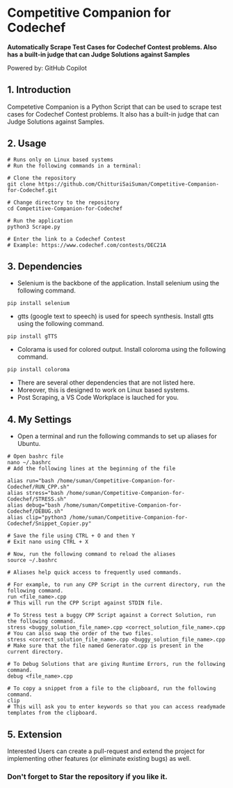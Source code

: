 # Competitive Companion for Codechef

**Automatically Scrape Test Cases for Codechef Contest problems. Also has a built-in judge that can Judge Solutions against Samples**

Powered by: GitHub Copilot

## 1. Introduction

Competetive Companion is a Python Script that can be used to scrape test cases for Codechef Contest problems. It also has a built-in judge that can Judge Solutions against Samples.

## 2. Usage

```
# Runs only on Linux based systems
# Run the following commands in a terminal:

# Clone the repository
git clone https://github.com/ChitturiSaiSuman/Competitive-Companion-for-Codechef.git

# Change directory to the repository
cd Competitive-Companion-for-Codechef

# Run the application
python3 Scrape.py

# Enter the link to a Codechef Contest
# Example: https://www.codechef.com/contests/DEC21A
```

## 3. Dependencies

* Selenium is the backbone of the application. Install selenium using the following command.
```
pip install selenium
```
* gtts (google text to speech) is used for speech synthesis. Install gtts using the following command.
```
pip install gTTS
```
* Colorama is used for colored output. Install coloroma using the following command.
```
pip install coloroma
```
* There are several other dependencies that are not listed here.
* Moreover, this is designed to work on Linux based systems.
* Post Scraping, a VS Code Workplace is lauched for you.

## 4. My Settings

* Open a terminal and run the following commands to set up aliases for Ubuntu.
```
# Open bashrc file
nano ~/.bashrc
# Add the following lines at the beginning of the file

alias run="bash /home/suman/Competitive-Companion-for-Codechef/RUN_CPP.sh"
alias stress="bash /home/suman/Competitive-Companion-for-Codechef/STRESS.sh"
alias debug="bash /home/suman/Competitive-Companion-for-Codechef/DEBUG.sh"
alias clip="python3 /home/suman/Competitive-Companion-for-Codechef/Snippet_Copier.py"

# Save the file using CTRL + O and then Y
# Exit nano using CTRL + X

# Now, run the following command to reload the aliases
source ~/.bashrc

# Aliases help quick access to frequently used commands.

# For example, to run any CPP Script in the current directory, run the following command.
run <file_name>.cpp
# This will run the CPP Script against STDIN file.

# To Stress test a buggy CPP Script against a Correct Solution, run the following command.
stress <buggy_solution_file_name>.cpp <correct_solution_file_name>.cpp
# You can also swap the order of the two files.
stress <correct_solution_file_name>.cpp <buggy_solution_file_name>.cpp
# Make sure that the file named Generator.cpp is present in the current directory.

# To Debug Solutions that are giving Runtime Errors, run the following command.
debug <file_name>.cpp

# To copy a snippet from a file to the clipboard, run the following command.
clip
# This will ask you to enter keywords so that you can access readymade templates from the clipboard.

```

## 5. Extension
Interested Users can create a pull-request and extend the project for implementing other features (or eliminate existing bugs) as well.

### Don't forget to Star the repository if you like it.
